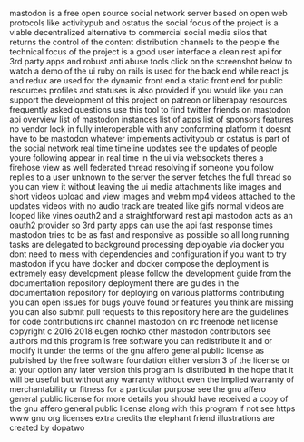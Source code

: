 mastodon is a free open source social network server based on open web protocols like activitypub and ostatus the social focus of the project is a viable decentralized alternative to commercial social media silos that returns the control of the content distribution channels to the people the technical focus of the project is a good user interface a clean rest api for 3rd party apps and robust anti abuse tools click on the screenshot below to watch a demo of the ui ruby on rails is used for the back end while react js and redux are used for the dynamic front end a static front end for public resources profiles and statuses is also provided if you would like you can support the development of this project on patreon or liberapay resources frequently asked questions use this tool to find twitter friends on mastodon api overview list of mastodon instances list of apps list of sponsors features no vendor lock in fully interoperable with any conforming platform it doesnt have to be mastodon whatever implements activitypub or ostatus is part of the social network real time timeline updates see the updates of people youre following appear in real time in the ui via websockets theres a firehose view as well federated thread resolving if someone you follow replies to a user unknown to the server the server fetches the full thread so you can view it without leaving the ui media attachments like images and short videos upload and view images and webm mp4 videos attached to the updates videos with no audio track are treated like gifs normal videos are looped like vines oauth2 and a straightforward rest api mastodon acts as an oauth2 provider so 3rd party apps can use the api fast response times mastodon tries to be as fast and responsive as possible so all long running tasks are delegated to background processing deployable via docker you dont need to mess with dependencies and configuration if you want to try mastodon if you have docker and docker compose the deployment is extremely easy development please follow the development guide from the documentation repository deployment there are guides in the documentation repository for deploying on various platforms contributing you can open issues for bugs youve found or features you think are missing you can also submit pull requests to this repository here are the guidelines for code contributions irc channel mastodon on irc freenode net license copyright c 2016 2018 eugen rochko other mastodon contributors see authors md this program is free software you can redistribute it and or modify it under the terms of the gnu affero general public license as published by the free software foundation either version 3 of the license or at your option any later version this program is distributed in the hope that it will be useful but without any warranty without even the implied warranty of merchantability or fitness for a particular purpose see the gnu affero general public license for more details you should have received a copy of the gnu affero general public license along with this program if not see https www gnu org licenses extra credits the elephant friend illustrations are created by dopatwo